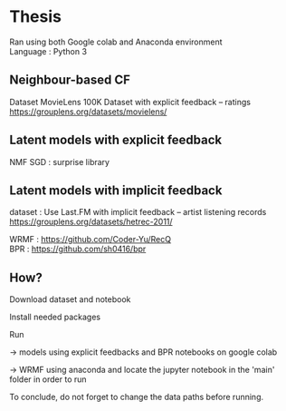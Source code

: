 # Thesis

Ran using both Google colab and Anaconda environment  
Language : Python 3

## Neighbour-based CF
Dataset MovieLens 100K Dataset with explicit feedback – ratings https://grouplens.org/datasets/movielens/

## Latent models with explicit feedback
NMF  SGD  : surprise library

## Latent models with implicit feedback
dataset : Use Last.FM with implicit feedback – artist listening records https://grouplens.org/datasets/hetrec-2011/

WRMF : https://github.com/Coder-Yu/RecQ  
BPR : https://github.com/sh0416/bpr


## How?
Download dataset and notebook

Install needed packages

Run 

  -> models using explicit feedbacks and BPR notebooks on google colab
  
  -> WRMF using anaconda and locate the jupyter notebook in the 'main' folder in order to run 


To conclude, do not forget to change the data paths before running.
